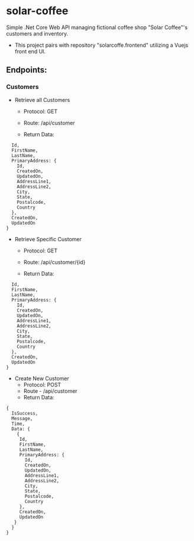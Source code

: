 # solar-coffee
Simple .Net Core Web API managing fictional coffee shop "Solar Coffee"'s customers and inventory.
- This project pairs with repository "solarcoffe.frontend" utilizing a Vuejs front end UI.

## Endpoints:

### Customers

- Retrieve all Customers

  - Protocol: GET

  - Route: /api/customer

  - Return Data: 

```{
  Id, 
  FirstName, 
  LastName, 
  PrimaryAddress: {
    Id,
    CreatedOn,
    UpdatedOn,
    AddressLine1,
    AddressLine2,
    City,
    State,
    Postalcode,
    Country
  },
  CreatedOn,
  UpdatedOn
}
```

- Retrieve Specific Customer

  - Protocol: GET
  
  - Route: /api/customer/{id}
  
  - Return Data:
  
```{
  Id, 
  FirstName, 
  LastName, 
  PrimaryAddress: {
    Id,
    CreatedOn,
    UpdatedOn,
    AddressLine1,
    AddressLine2,
    City,
    State,
    Postalcode,
    Country
  },
  CreatedOn,
  UpdatedOn
}
```

- Create New Customer
  - Protocol: POST
  - Route - /api/customer
  - Return Data:
  
 ```
 {
   IsSuccess,
   Message,
   Time,
   Data: {
     {
      Id, 
      FirstName, 
      LastName, 
      PrimaryAddress: {
        Id,
        CreatedOn,
        UpdatedOn,
        AddressLine1,
        AddressLine2,
        City,
        State,
        Postalcode,
        Country
      },
      CreatedOn,
      UpdatedOn
    }
   }
 }
 ```



